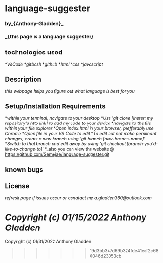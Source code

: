 # language-suggester

### by_**{Anthony-Gladden}**_

### _{this page is a language suggester}

## technologies used
*_VsCode_
*_gitbash_ 
*_github_ 
*_html_ 
*_css_
*_javascript_

## Description
_this webpage helps you figure out what language is best for you_

## Setup/Installation Requirements
*_within your terminal, navigate to your desktop_
*_Use 'git clone [instert my repository's http link] to add my code to your device_
*_navigate to the file within your file explorer_
*_Open index.html in your browser, prefferably use Chrome_
*_Open file in your VS Code to edit_
*_To edit but not make perminant changes, create a new branch using 'git branch [new-branch-name]'_
*_Switch to that branch and edit away by using 'git checkout [branch-you'd-like-to-change-to]'_
*_also you can view the website @ https://github.com/Semejae/language-suggester.git


## known bugs

## License
_refresh page if issues occur or conatact me a.gladden360@outlook.com_

_Copyright (c) 01/15/2022 Anthony Gladden_
=======
Copyright (c) 01/31/2022 Anthony Gladden
>>>>>>> 19d3bb347d69b324fde41ecf2c680046d23053cb
